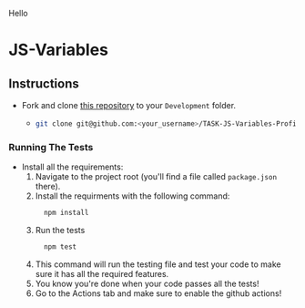 Hello

# JS-Variables

## Instructions

- Fork and clone [this repository](https://github.com/JoinCODED/TASK-JS-Variables-Profile-no-dom) to your `Development` folder.
  - ```bash
    git clone git@github.com:<your_username>/TASK-JS-Variables-Profile-no-dom.git
    ```

### Running The Tests

- Install all the requirements:
  1.  Navigate to the project root (you'll find a file called `package.json` there).
  2.  Install the requirments with the following command:
      ```bash
        npm install
      ```
  3.  Run the tests
      ```bash
        npm test
      ```
  4.  This command will run the testing file and test your code to make sure it has all the required features.
  5.  You know you're done when your code passes all the tests!
  6.  Go to the Actions tab and make sure to enable the github actions!
